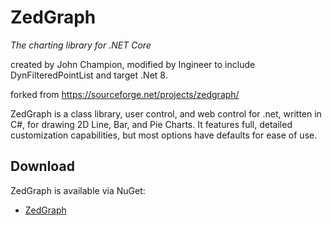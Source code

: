 # ZedGraph

*The charting library for .NET Core*

created by John Champion, modified by Ingineer to include DynFilteredPointList and target .Net 8.

forked from https://sourceforge.net/projects/zedgraph/

ZedGraph is a class library, user control, and web control for .net, written in C#, for drawing 2D Line, Bar, and Pie Charts. It features full, detailed customization capabilities, but most options have defaults for ease of use.

## Download

ZedGraph is available via NuGet:
- [ZedGraph](http://nuget.org/packages/ZedGraph)
